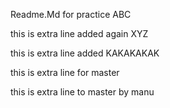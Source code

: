 

 Readme.Md for practice ABC
 

 this is extra line added again XYZ

 this is extra line added KAKAKAKAK
 
 this is extra line for master
 
 this is extra line to master by manu

